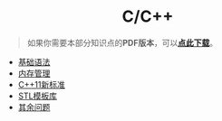<h1 align="center">C/C++</h1>

> 如果你需要本部分知识点的**PDF版本**，可以[**点此下载**](Doc/免费资源/逆袭进大厂PDF/Download.md)。

- [基础语法](Doc/Knowledge/C++/基础语法/基础语法.md)
- [内存管理](Doc/Knowledge/C++/内存管理/内存管理.md)
- [C++11新标准](Doc/Knowledge/C++/C++11新标准/C++11新标准.md)
- [STL模板库](Doc/Knowledge/C++/STL模板库/STL模板库.md)
- [其余问题](Doc/Knowledge/C++/其余问题/其余问题.md)

